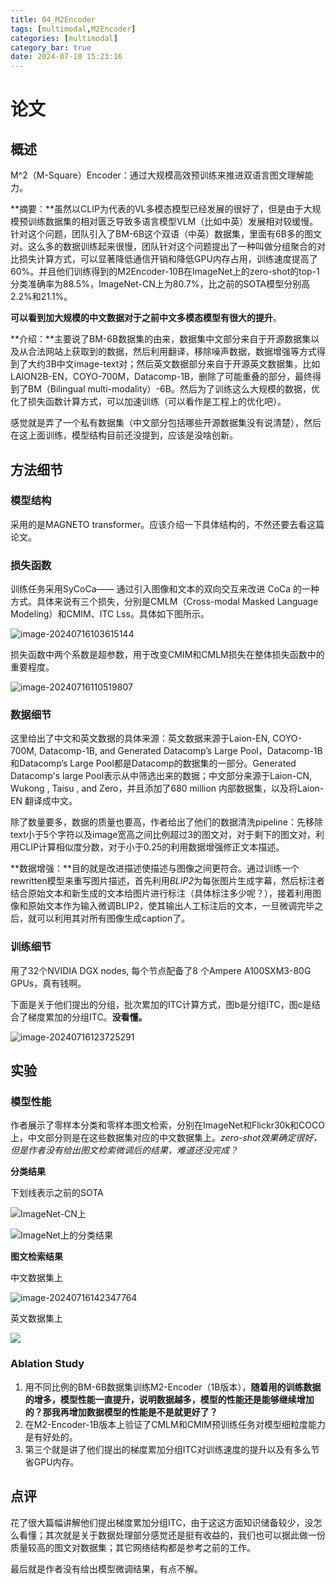 ```yaml
---
title: 04_M2Encoder
tags: [multimodal,M2Encoder]
categories: [multimodal]
category_bar: true
date: 2024-07-10 15:23:16
---
```


# 论文

## 概述

M^2（M-Square）Encoder：通过大规模高效预训练来推进双语言图文理解能力。

**摘要：**虽然以CLIP为代表的VL多模态模型已经发展的很好了，但是由于大规模预训练数据集的相对匮乏导致多语言模型VLM（比如中英）发展相对较缓慢。针对这个问题，团队引入了BM-6B这个双语（中英）数据集，里面有6B多的图文对。这么多的数据训练起来很慢，团队针对这个问题提出了一种叫做分组聚合的对比损失计算方式，可以显著降低通信开销和降低GPU内存占用，训练速度提高了60%。并且他们训练得到的M2Encoder-10B在ImageNet上的zero-shot的top-1分类准确率为88.5%，ImageNet-CN上为80.7%，比之前的SOTA模型分别高2.2%和21.1%。

**可以看到加大规模的中文数据对于之前中文多模态模型有很大的提升**。

**介绍：**主要说了BM-6B数据集的由来，数据集中文部分来自于开源数据集以及从合法网站上获取到的数据，然后利用翻译，移除噪声数据，数据增强等方式得到了大约3B中文image-text对；然后英文数据部分来自于开源英文数据集，比如LAION2B-EN，COYO-700M，Datacomp-1B，删除了可能重叠的部分，最终得到了BM（Bilingual multi-modality）-6B。然后为了训练这么大规模的数据，优化了损失函数计算方式，可以加速训练（可以看作是工程上的优化吧）。

感觉就是弄了一个私有数据集（中文部分包括哪些开源数据集没有说清楚），然后在这上面训练，模型结构目前还没提到，应该是没啥创新。

## 方法细节

### 模型结构

采用的是MAGNETO transformer。应该介绍一下具体结构的，不然还要去看这篇论文。

### 损失函数

训练任务采用SyCoCa—— 通过引入图像和文本的双向交互来改进 CoCa 的一种方式。具体来说有三个损失，分别是CMLM（Cross-modal Masked Language Modeling）和CMIM、ITC Lss。具体如下图所示。

![image-20240716103615144](https://cdn.jsdelivr.net/gh/airainday/blogimage@main/image-20240716103615144.png)

损失函数中两个系数是超参数，用于改变CMIM和CMLM损失在整体损失函数中的重要程度。

![image-20240716110519807](https://cdn.jsdelivr.net/gh/airainday/blogimage@main/image-20240716110519807.png)

### 数据细节

这里给出了中文和英文数据的具体来源：英文数据来源于Laion-EN, COYO-700M, Datacomp-1B, and Generated Datacomp’s Large Pool，Datacomp-1B和Datacomp’s Large Pool都是Datacomp的数据集的一部分。Generated Datacomp's large Pool表示从中筛选出来的数据；中文部分来源于Laion-CN, Wukong , Taisu , and Zero，并且添加了680 million 内部数据集，以及将Laion-EN 翻译成中文。

除了数量要多，数据的质量也要高，作者给出了他们的数据清洗pipeline：先移除text小于5个字符以及image宽高之间比例超过3的图文对，对于剩下的图文对，利用CLIP计算相似度分数，对于小于0.25的利用数据增强修正文本描述。

**数据增强：**目的就是改进描述使描述与图像之间更符合。通过训练一个rewritten模型来重写图片描述，首先利用*BLIP2*为每张图片生成字幕，然后标注者结合原始文本和新生成的文本给图片进行标注（具体标注多少呢？），接着利用图像和原始文本作为输入微调BLIP2，使其输出人工标注后的文本，一旦微调完毕之后，就可以利用其对所有图像生成caption了。

### 训练细节

用了32个NVIDIA DGX nodes, 每个节点配备了8 个Ampere A100SXM3-80G GPUs，真有钱啊。

下面是关于他们提出的分组，批次累加的ITC计算方式，图b是分组ITC，图c是结合了梯度累加的分组ITC。**没看懂。**

![image-20240716123725291](https://cdn.jsdelivr.net/gh/airainday/blogimage@main/image-20240716123725291.png)

## 实验

### 模型性能

作者展示了零样本分类和零样本图文检索，分别在ImageNet和Flickr30k和COCO上，中文部分则是在这些数据集对应的中文数据集上。*zero-shot效果确定很好，但是作者没有给出图文检索微调后的结果，难道还没完成？*

**分类结果**

下划线表示之前的SOTA

![ImageNet-CN上](https://cdn.jsdelivr.net/gh/airainday/blogimage@main/image-20240716142036886.png)

![ImageNet上的分类结果](https://cdn.jsdelivr.net/gh/airainday/blogimage@main/image-20240716142157809.png)

**图文检索结果**

中文数据集上

![image-20240716142347764](https://cdn.jsdelivr.net/gh/airainday/blogimage@main/image-20240716142347764.png)

英文数据集上

![](https://cdn.jsdelivr.net/gh/airainday/blogimage@main/image-20240716142347764.png)

### Ablation Study

1. 用不同比例的BM-6B数据集训练M2-Encoder（1B版本），**随着用的训练数据的增多，模型性能一直提升，说明数据越多，模型的性能还是能够继续增加的？那我再增加数据模型的性能是不是就更好了？**
2. 在M2-Encoder-1B版本上验证了CMLM和CMIM预训练任务对模型细粒度能力是有好处的。
3. 第三个就是讲了他们提出的梯度累加分组ITC对训练速度的提升以及有多么节省GPU内存。

## 点评

花了很大篇幅讲解他们提出梯度累加分组ITC，由于这这方面知识储备较少，没怎么看懂；其次就是关于数据处理部分感觉还是挺有收益的，我们也可以据此做一份质量较高的图文对数据集；其它网络结构都是参考之前的工作。

最后就是作者没有给出模型微调结果，有点不解。
